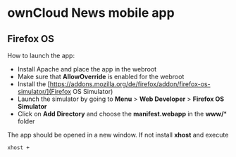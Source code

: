 ownCloud News mobile app
========================

Firefox OS
----------

How to launch the app:

* Install Apache and place the app in the webroot
* Make sure that **AllowOverride** is enabled for the webroot
* Install the [https://addons.mozilla.org/de/firefox/addon/firefox-os-simulator/](Firefox OS Simulator)
* Launch the simulator by going to  **Menu** > **Web Developer** > **Firefox OS Simulator**
* Click on **Add Directory** and choose the **manifest.webapp** in the **www/*** folder

The app should be opened in a new window. If not install **xhost** and execute

	xhost +
